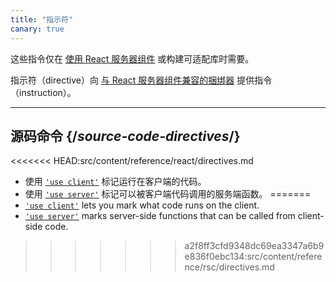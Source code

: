 ```yaml
---
title: "指示符"
canary: true
---
```


<Canary>

这些指令仅在 [使用 React 服务器组件](/learn/start-a-new-react-project#bleeding-edge-react-frameworks) 或构建可适配库时需要。

</Canary>

<Intro>

指示符（directive）向 [与 React 服务器组件兼容的捆绑器](/learn/start-a-new-react-project#bleeding-edge-react-frameworks) 提供指令（instruction）。

</Intro>

---

## 源码命令 {/*source-code-directives*/}

<<<<<<< HEAD:src/content/reference/react/directives.md
* 使用 [`'use client'`](/reference/react/use-client) 标记运行在客户端的代码。
* 使用 [`'use server'`](/reference/react/use-server) 标记可以被客户端代码调用的服务端函数。
=======
* [`'use client'`](/reference/rsc/use-client) lets you mark what code runs on the client.
* [`'use server'`](/reference/rsc/use-server) marks server-side functions that can be called from client-side code.
>>>>>>> a2f8ff3cfd9348dc69ea3347a6b9e836f0ebc134:src/content/reference/rsc/directives.md
